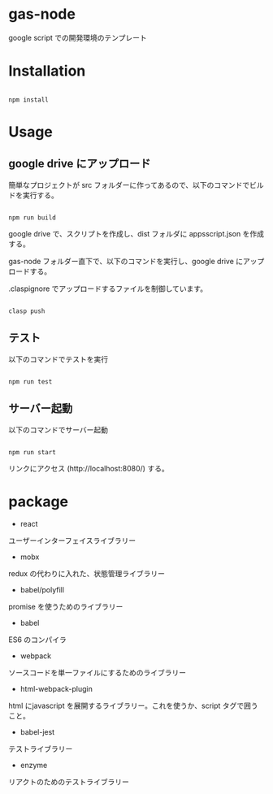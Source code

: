 # gas-node

google script での開発環境のテンプレート

# Installation

```

npm install

```

# Usage

## google drive にアップロード

簡単なプロジェクトが src フォルダーに作ってあるので、以下のコマンドでビルドを実行する。

```

npm run build

```

google drive で、スクリプトを作成し、dist フォルダに appsscript.json を作成する。

gas-node フォルダー直下で、以下のコマンドを実行し、google drive にアップロードする。

.claspignore でアップロードするファイルを制御しています。


```

clasp push

```

## テスト

以下のコマンドでテストを実行

```

npm run test

```

## サーバー起動

以下のコマンドでサーバー起動

```

npm run start

```

リンクにアクセス (http://localhost:8080/) する。

# package

* react

ユーザーインターフェイスライブラリー

* mobx

redux の代わりに入れた、状態管理ライブラリー

* babel/polyfill

promise を使うためのライブラリー

* babel

ES6 のコンパイラ

* webpack

ソースコードを単一ファイルにするためのライブラリー

* html-webpack-plugin

html にjavascript を展開するライブラリー。これを使うか、script タグで囲うこと。

* babel-jest

テストライブラリー

* enzyme

リアクトのためのテストライブラリー
